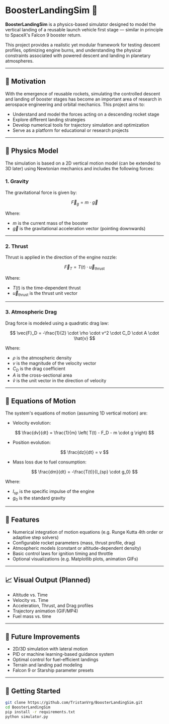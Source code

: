 # BoosterLandingSim 🚀

**BoosterLandingSim** is a physics-based simulator designed to model the vertical landing of a reusable launch vehicle first stage — similar in principle to SpaceX's Falcon 9 booster return.

This project provides a realistic yet modular framework for testing descent profiles, optimizing engine burns, and understanding the physical constraints associated with powered descent and landing in planetary atmospheres.

---

## 🧠 Motivation

With the emergence of reusable rockets, simulating the controlled descent and landing of booster stages has become an important area of research in aerospace engineering and orbital mechanics. This project aims to:

- Understand and model the forces acting on a descending rocket stage
- Explore different landing strategies
- Develop numerical tools for trajectory simulation and optimization
- Serve as a platform for educational or research projects

---

## 🔬 Physics Model

The simulation is based on a 2D vertical motion model (can be extended to 3D later) using Newtonian mechanics and includes the following forces:

### 1. Gravity

The gravitational force is given by:

$$
\vec{F}_g = m \cdot \vec{g}
$$

Where:
- $m$ is the current mass of the booster
- $\vec{g}$ is the gravitational acceleration vector (pointing downwards)

---

### 2. Thrust

Thrust is applied in the direction of the engine nozzle:

$$
\vec{F}_T = T(t) \cdot \vec{u}_{\text{thrust}}
$$

Where:
- $T(t)$ is the time-dependent thrust
- $\vec{u}_{\text{thrust}}$ is the thrust unit vector

---

### 3. Atmospheric Drag

Drag force is modeled using a quadratic drag law:

$$
\vec{F}_D = -\frac{1}{2} \cdot \rho \cdot v^2 \cdot C_D \cdot A \cdot \hat{v}
$$

Where:
- $\rho$ is the atmospheric density
- $v$ is the magnitude of the velocity vector
- $C_D$ is the drag coefficient
- $A$ is the cross-sectional area
- $\hat{v}$ is the unit vector in the direction of velocity

---

## 🧮 Equations of Motion

The system's equations of motion (assuming 1D vertical motion) are:

- Velocity evolution:

$$
\frac{dv}{dt} = \frac{1}{m} \left( T(t) - F_D - m \cdot g \right)
$$

- Position evolution:

$$
\frac{dz}{dt} = v
$$

- Mass loss due to fuel consumption:

$$
\frac{dm}{dt} = -\frac{T(t)}{I_{sp} \cdot g_0}
$$

Where:
- $I_{sp}$ is the specific impulse of the engine
- $g_0$ is the standard gravity

---

## 🧰 Features

- Numerical integration of motion equations (e.g. Runge Kutta 4th order or adaptive step solvers)
- Configurable rocket parameters (mass, thrust profile, drag)
- Atmospheric models (constant or altitude-dependent density)
- Basic control laws for ignition timing and throttle
- Optional visualizations (e.g. Matplotlib plots, animation GIFs)

---

## 📈 Visual Output (Planned)

- Altitude vs. Time
- Velocity vs. Time
- Acceleration, Thrust, and Drag profiles
- Trajectory animation (GIF/MP4)
- Fuel mass vs. time

---

## 🧪 Future Improvements

- 2D/3D simulation with lateral motion
- PID or machine learning-based guidance system
- Optimal control for fuel-efficient landings
- Terrain and landing pad modeling
- Falcon 9 or Starship parameter presets

---

## 🚀 Getting Started

```bash
git clone https://github.com/TristanVrg/BoosterLandingSim.git
cd BoosterLandingSim
pip install -r requirements.txt
python simulator.py
